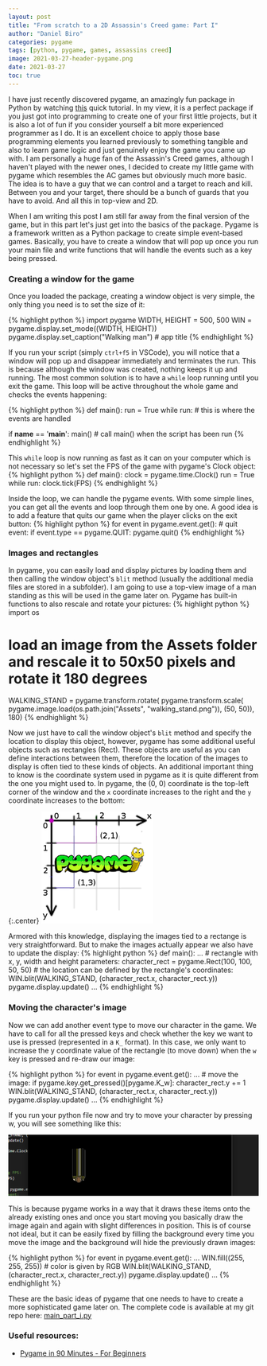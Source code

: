```yaml
---
layout: post
title: "From scratch to a 2D Assassin's Creed game: Part I"
author: "Daniel Biro"
categories: pygame
tags: [python, pygame, games, assassins creed]
image: 2021-03-27-header-pygame.png
date: 2021-03-27
toc: true
---
```


I have just recently discovered pygame, an amazingly fun package in Python by watching [this](https://www.youtube.com/watch?v=jO6qQDNa2UY) quick tutorial. In my view, it is a perfect package if you just got into programming to create one of your first little projects, but it is also a lot of fun if you consider yourself a bit more experienced programmer as I do. It is an excellent choice to apply those base programming elements you learned previously to something tangible and also to learn game logic and just genuinely enjoy the game you came up with. I am personally a huge fan of the Assassin's Creed games, although I haven't played with the newer ones, I decided to create my little game with pygame which resembles the AC games but obviously much more basic. The idea is to have a guy that we can control and a target to reach and kill. Between you and your target, there should be a bunch of guards that you have to avoid. And all this in top-view and 2D.

When I am writing this post I am still far away from the final version of the game, but in this part let's just get into the basics of the package. Pygame is a framework written as a Python package to create simple event-based games. Basically, you have to create a window that will pop up once you run your main file and write functions that will handle the events such as a key being pressed.

### Creating a window for the game

Once you loaded the package, creating a window object is very simple, the only thing you need is to set the size of it:

{% highlight python %}
import pygame
WIDTH, HEIGHT = 500, 500
WIN = pygame.display.set_mode((WIDTH, HEIGHT))
pygame.display.set_caption("Walking man")  # app title
{% endhighlight %}

If you run your script (simply `ctrl+f5` in VSCode), you will notice that a window will pop up and disappear immediately and terminates the run. This is because although the window was created, nothing keeps it up and running. The most common solution is to have a `while` loop running until you exit the game. This loop will be active throughout the whole game and checks the events happening:

{% highlight python %}
def main():
    run = True
    while run:
        # this is where the events are handled

if __name__ == '__main__':
    main() # call main() when the script has been run
{% endhighlight %}

This `while` loop is now running as fast as it can on your computer which is not necessary so let's set the FPS of the game with pygame's Clock object:
{% highlight python %}
def main():
    clock = pygame.time.Clock()
    run = True
    while run:
        clock.tick(FPS)
{% endhighlight %}

Inside the loop, we can handle the pygame events. With some simple lines, you can get all the events and loop through them one by one. A good idea is to add a feature that quits our game when the player clicks on the exit button:
{% highlight python %}
for event in pygame.event.get():
    # quit event:
    if event.type == pygame.QUIT:
        pygame.quit()
{% endhighlight %}

### Images and rectangles

In pygame, you can easily load and display pictures by loading them and then calling the window object's `blit` method (usually the additional media files are stored in a subfolder). I am going to use a top-view image of a man standing as this will be used in the game later on. Pygame has built-in functions to also rescale and rotate your pictures:
{% highlight python %}
import os
# load an image from the Assets folder and rescale it to 50x50 pixels and rotate it 180 degrees
WALKING_STAND = pygame.transform.rotate(
    pygame.transform.scale(
        pygame.image.load(os.path.join("Assets",
         "walking_stand.png")), (50, 50)), 180)
{% endhighlight %}

Now we just have to call the window object's `blit` method and specify the location to display this object, however, pygame has some additional useful objects such as rectangles (Rect). These objects are useful as you can define interactions between them, therefore the location of the images to display is often tied to these kinds of objects. An additional important thing to know is the coordinate system used in pygame as it is quite different from the one you might used to. In pygame, the (0, 0) coordinate is the top-left corner of the window and the `x` coordinate increases to the right and the `y` coordinate increases to the bottom: 

{:.center}
![coord](/assets/img/2021-03-27-coordinate-system.png "Coordinate System")


Armored with this knowledge, displaying the images tied to a rectange is very straightforward. But to make the images actually appear we also have to update the display:
{% highlight python %}
def main():
    ...
    # rectangle with x, y, width and height parameters:
    character_rect = pygame.Rect(100, 100, 50, 50)
    # the location can be defined by the rectangle's coordinates:
    WIN.blit(WALKING_STAND, (character_rect.x, character_rect.y))
    pygame.display.update()
    ...
{% endhighlight %}

### Moving the character's image

Now we can add another event type to move our character in the game. We have to call for all the pressed keys and check whether the key we want to use is pressed (represented in a `K_` format). In this case, we only want to increase the y coordinate value of the rectangle (to move down) when the `w` key is pressed and re-draw our image:

{% highlight python %}
for event in pygame.event.get():
    ...
    # move the image:
    if pygame.key.get_pressed()[pygame.K_w]:
        character_rect.y += 1
        WIN.blit(WALKING_STAND,
                 (character_rect.x, character_rect.y))
        pygame.display.update()
    ...
{% endhighlight %}

If you run your python file now and try to move your character by pressing w, you will see something like this:

![moving-an-image](/assets/img/2021-03-27-move-image.png "Moving an image")

This is because pygame works in a way that it draws these items onto the already existing ones and once you start moving you basically draw the image again and again with slight differences in position. This is of course not ideal, but it can be easily fixed by filling the background every time you move the image and the background will hide the previously drawn images:

{% highlight python %}
for event in pygame.event.get():
    ...
    WIN.fill((255, 255, 255))  # color is given by RGB
    WIN.blit(WALKING_STAND, (character_rect.x, character_rect.y))
    pygame.display.update()
    ...
{% endhighlight %}

These are the basic ideas of pygame that one needs to have to create a more sophisticated game later on. The complete code is available at my git repo here: [main_part_i.py](https://github.com/birodaniel8/assassins_creed_2d_game/blob/main/to_blog/main_part_i.py)

### Useful resources:
- [Pygame in 90 Minutes - For Beginners](https://www.youtube.com/watch?v=jO6qQDNa2UY) 